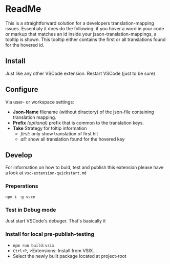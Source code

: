 # ReadMe
This is a straightforward solution for a developers translation-mapping issues.
Essentialy it does do the following:
if you hover a word in your code or markup that matches an id inside your jsaon-translation-mappings,
a tooltip is shown. This tooltip either contains the first or all translations found for the hovered id.

## Install
Just like any other VSCode extension.
Restart VSCode (just to be sure)

## Configure
Via user- or workspace settings:
  - **Json-Name** filename (without diractory) of the json-file containing translation mapping.
  - **Prefix** _(optional)_ prefix that is common to the translation keys. 
  - **Take** Strategy for toltip information
    - _first:_ only show translation of first hit
    - _all:_ show all translation found for the hovered key

## Develop
For information on how to buld, test and publish this extension 
please have a look at ```vsc-extension-quickstart.md```

### Preperations
```npm i -g vsce```

### Test in Debug mode
Just start VSCode's debuger. That's basically it

### Install for local pre-publish-testing
  - ```npm run build:vsix```
  - ```Ctrl+P```, >Extensions: Install from VSIX...
  - Select the newly built package located at project-root
